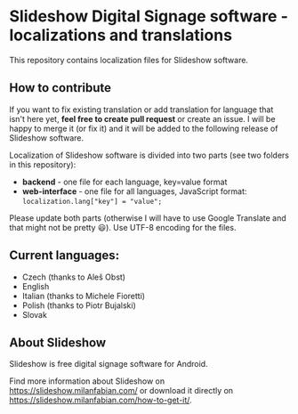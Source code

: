 # Slideshow Digital Signage software - localizations and translations

This repository contains localization files for Slideshow software.

## How to contribute

If you want to fix existing translation or add translation for language that isn't here yet, **feel free to create pull request** or create an issue. I will be happy to merge it (or fix it) and it will be added to the following release of Slideshow software.

Localization of Slideshow software is divided into two parts (see two folders in this repository):
- **backend** - one file for each language, key=value format
- **web-interface** - one file for all languages, JavaScript format: `localization.lang["key"] = "value";`

Please update both parts (otherwise I will have to use Google Translate and that might not be pretty :smiley:). Use UTF-8 encoding for the files.

## Current languages:
- Czech (thanks to Aleš Obst)
- English
- Italian (thanks to Michele Fioretti)
- Polish (thanks to Piotr Bujalski)
- Slovak


## About Slideshow

Slideshow is free digital signage software for Android.

Find more information about Slideshow on https://slideshow.milanfabian.com/ or download it directly on https://slideshow.milanfabian.com/how-to-get-it/.
